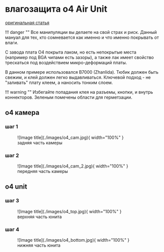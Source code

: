 # влагозащита o4 Air Unit
<a href="https://t.me/shtarkfpv/362" target="_blank">оригинальная статья</a>

!!! danger ""
    Все манипуляции вы делаете на свой страх и риск. Данный мануал для тех, кто сомневается как именно и что именно покрывать от влаги.

С завода плата О4 покрыта лаком, но есть непокрытые места (например под BGA чипами есть зазоры), а также лак имеет свойство трескаться под воздействием микро-деформаций платы. 

В данном примере использовался B7000 (Zhanlida). Тюбик должен быть свежим, и клей должен легко выдавливаться. Ключевой подход - не "заливать" плату клеем, а наносить тонким слоем. 

!!! warning ""
    Избегайте попадания клея на разъемы, кнопки, и внутрь коннекторов.
Зеленым помечены области для герметзации.

## o4 камера
### шаг 1
<figure markdown="span">
    ![Image title](./images/o4_cam.jpg){ width="100%" }
    <figcaption>задняя часть камеры</figcaption>
</figure>

### шаг 2
<figure markdown="span">
    ![Image title](./images/o4_cam_2.jpg){ width="100%" }
    <figcaption>передняя часть камеры</figcaption>
</figure>

## o4 unit
### шаг 3
<figure markdown="span">
    ![Image title](./images/o4_top.jpg){ width="100%" }
    <figcaption>верхняя часть юнита</figcaption>
</figure>

### шаг 4
<figure markdown="span">
    ![Image title](./images/o4_bottom.jpg){ width="100%" }
    <figcaption>нижняя часть юнита</figcaption>
</figure>